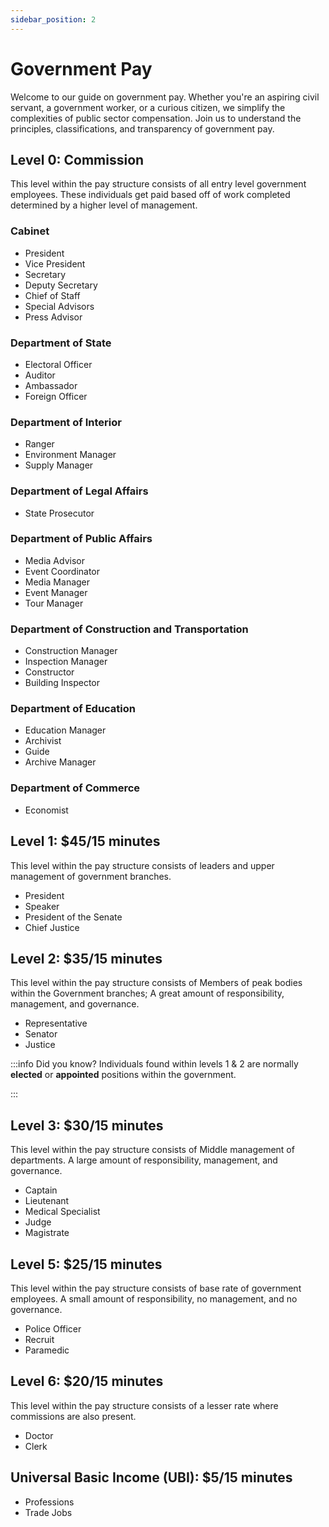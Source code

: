 ```yaml
---
sidebar_position: 2
---
```


# Government Pay

Welcome to our guide on government pay. Whether you're an aspiring civil servant, a government worker, or a curious citizen, we simplify the complexities of public sector compensation. Join us to understand the principles, classifications, and transparency of government pay.

## Level 0: Commission

This level within the pay structure consists of all entry level government employees. These individuals get paid based off of work completed determined by a higher level of management.

### Cabinet
- President
- Vice President
- Secretary
- Deputy Secretary
- Chief of Staff
- Special Advisors
- Press Advisor

### Department of State
- Electoral Officer
- Auditor
- Ambassador
- Foreign Officer

### Department of Interior
- Ranger
- Environment Manager
- Supply Manager

### Department of Legal Affairs
- State Prosecutor

### Department of Public Affairs
- Media Advisor
- Event Coordinator
- Media Manager
- Event Manager
- Tour Manager

### Department of Construction and Transportation
- Construction Manager
- Inspection Manager
- Constructor
- Building Inspector

### Department of Education
- Education Manager
- Archivist
- Guide
- Archive Manager

### Department of Commerce
- Economist

## Level 1: $45/15 minutes

This level within the pay structure consists of leaders and upper management of government branches.

- President
- Speaker
- President of the Senate
- Chief Justice

## Level 2: $35/15 minutes

This level within the pay structure consists of Members of peak bodies within the Government branches; A great amount of responsibility, management, and governance.

- Representative
- Senator
- Justice

:::info Did you know?
Individuals found within levels 1 & 2 are normally **elected** or **appointed** positions within the government. 

:::

## Level 3: $30/15 minutes

This level within the pay structure consists of Middle management of departments. A large amount of responsibility, management, and governance.

- Captain
- Lieutenant
- Medical Specialist
- Judge
- Magistrate

## Level 5: $25/15 minutes

This level within the pay structure consists of base rate of government employees. A small amount of responsibility, no management, and no governance.

- Police Officer
- Recruit
- Paramedic

## Level 6: $20/15 minutes

This level within the pay structure consists of a lesser rate where commissions are also present.

- Doctor
- Clerk

## Universal Basic Income (UBI): $5/15 minutes

- Professions
- Trade Jobs
